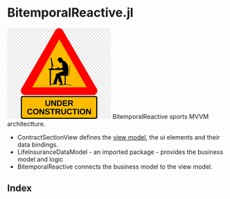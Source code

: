 # BitemporalReactive.jl
![Beware, Work In Progress](assets/wip.png)
BitemporalReactive sports MVVM architectture.
* ContractSectionView defines the [view model](https://012.vuejs.org/guide/), the ui elements and their data bindings.
* LifeInsuranceDataModel - an imported package - provides the business model and logic
* BitemporalReactive connects the business model to the view model. 


## Index

```@index
```
